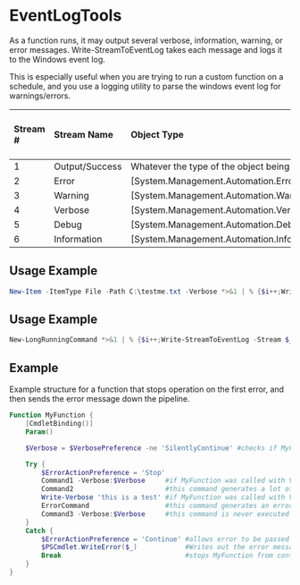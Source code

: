 # EventLogTools
As a function runs, it may output several verbose, information, warning, or error messages. 
Write-StreamToEventLog takes each message and logs it to the Windows event log.

This is especially useful when you are trying to run a custom function on a schedule, 
and you use a logging utility to parse the windows event log for warnings/errors.

| Stream # | Stream Name    | Object Type                                      | Resulting Windows Event Entry Type |
|:---------|:---------------|:-------------------------------------------------|:-----------------------------------|
| 1        | Output/Success | Whatever the type of the object being output is  | Information                        | 
| 2        | Error          | [System.Management.Automation.ErrorRecord]       | Error                              |
| 3        | Warning        | [System.Management.Automation.WarningRecord]     | Warning                            |
| 4        | Verbose        | [System.Management.Automation.VerboseRecord]     | Information                        |
| 5        | Debug          | [System.Management.Automation.DebugRecord]       | Information                        |
| 6        | Information    | [System.Management.Automation.InformationRecord] | Information                        |

## Usage Example
```powershell
New-Item -ItemType File -Path C:\testme.txt -Verbose *>&1 | % {$i++;Write-StreamToEventLog -Stream $_ -ID $i -Logname 'Application' -Source 'Powershell'}
```

## Usage Example
```powershell
New-LongRunningCommand *>&1 | % {$i++;Write-StreamToEventLog -Stream $_ -ID $i -Logname 'Application' -Source 'Powershell'}
```
## Example
Example structure for a function that stops operation on the first error, and then sends the error message down the pipeline.

```powershell
Function MyFunction {
    [CmdletBinding()]
    Param()

    $Verbose = $VerbosePreference -ne 'SilentlyContinue' #checks if MyFunction was called with Verbose switch

    Try {
        $ErrorActionPreference = 'Stop'
        Command1 -Verbose:$Verbose     #if MyFunction was called with Verbose switch, we want verbose output from this as well
        Command2                       #this command generates a lot of misc verbose output, so we exclude it.
        Write-Verbose 'this is a test' #if MyFunction was called with Verbose switch, then $VerbosePreference will equal 'Continue' and this message will be output
        ErrorCommand                   #this command generates an error
        Command3 -Verbose:$Verbose     #this command is never executed because of the above Error
    }
    Catch {
        $ErrorActionPreference = 'Continue' #allows error to be passed down the pipeline
        $PSCmdlet.WriteError($_)            #Writes out the error message from ErrorCommand
        Break                               #stops MyFunction from continuing
    }
}
```